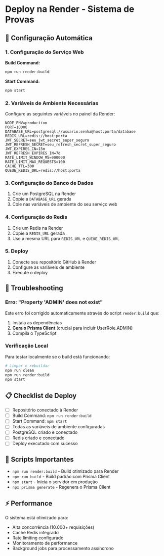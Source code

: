 # Deploy na Render - Sistema de Provas

## 🚀 Configuração Automática

### 1. Configuração do Serviço Web

**Build Command:**
```bash
npm run render:build
```

**Start Command:**
```bash
npm start
```

### 2. Variáveis de Ambiente Necessárias

Configure as seguintes variáveis no painel da Render:

```env
NODE_ENV=production
PORT=10000
DATABASE_URL=postgresql://usuario:senha@host:porta/database
REDIS_URL=redis://host:porta
JWT_SECRET=seu_jwt_secret_super_seguro
JWT_REFRESH_SECRET=seu_refresh_secret_super_seguro
JWT_EXPIRES_IN=15m
JWT_REFRESH_EXPIRES_IN=7d
RATE_LIMIT_WINDOW_MS=900000
RATE_LIMIT_MAX_REQUESTS=100
CACHE_TTL=300
QUEUE_REDIS_URL=redis://host:porta
```

### 3. Configuração do Banco de Dados

1. Crie um PostgreSQL na Render
2. Copie a `DATABASE_URL` gerada
3. Cole nas variáveis de ambiente do seu serviço web

### 4. Configuração do Redis

1. Crie um Redis na Render
2. Copie a `REDIS_URL` gerada
3. Use a mesma URL para `REDIS_URL` e `QUEUE_REDIS_URL`

### 5. Deploy

1. Conecte seu repositório GitHub à Render
2. Configure as variáveis de ambiente
3. Execute o deploy

## 🔧 Troubleshooting

### Erro: "Property 'ADMIN' does not exist"

Este erro foi corrigido automaticamente através do script `render:build` que:
1. Instala as dependências
2. **Gera o Prisma Client** (crucial para incluir UserRole.ADMIN)
3. Compila o TypeScript

### Verificação Local

Para testar localmente se o build está funcionando:

```bash
# Limpar e rebuildar
npm run clean
npm run render:build
npm start
```

## 📋 Checklist de Deploy

- [ ] Repositório conectado à Render
- [ ] Build Command: `npm run render:build`
- [ ] Start Command: `npm start`
- [ ] Todas as variáveis de ambiente configuradas
- [ ] PostgreSQL criado e conectado
- [ ] Redis criado e conectado
- [ ] Deploy executado com sucesso

## 🎯 Scripts Importantes

- `npm run render:build` - Build otimizado para Render
- `npm run build` - Build padrão com Prisma Client
- `npm start` - Inicia o servidor em produção
- `npx prisma generate` - Regenera o Prisma Client

## ⚡ Performance

O sistema está otimizado para:
- Alta concorrência (10.000+ requisições)
- Cache Redis integrado
- Rate limiting configurado
- Monitoramento de performance
- Background jobs para processamento assíncrono
